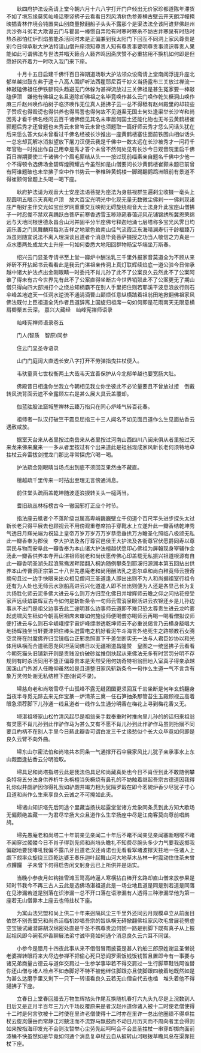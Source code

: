 <!-- { "loadSidebar": true } -->
　　耿四府护法设斋请上堂今朝六月十六八字打开门户倾出无价家珍都道陈年滞货不如了境忘缘莫笑屾峰话堕竖拂子云看看日烈风清树色参差横古壁云开天朗浮幢掩映插青林作境会钝置夹山别商量掀翻船子头头不露那个是渠法法全该阿谁非佛赵州共沙弥斗劣老大欺谩云门与瞿昙一棒惯自弄险有时寒时寒杀不妨古井寒泉有时热时热杀那怕红炉烈焰虽能杀活同时未是正偏兼到我太阳门下回互不同洞上家风尊贵是别今日仰承耿大护法特请山僧升座须知尊贵人知有尊贵事要明尊贵事须识尊贵人果能如此可谓佛法与世法并唱天籁合人籁齐鸣因斋庆赞不必重拈用不换机如何即是但愿好风齐着力一时吹入我门来下座。

　　十月十五日启建千佛忏百日禅期道场耿大护法领众设斋请上堂南阎浮提升座北郁单越挝鼓东弗于逮十八高人围炉听法西瞿耶尼百千妙义当扬露布三关放过禅流一棒敲磕佛祖任伊铁额铜头趋避无门休躲为甚禅流放过三关佛祖是甚生冤家要一棒敲磕伊顶　嫌他有佛祖之名且道除却佛祖之名毕竟唤作甚么云门唤作乾矢橛洞山唤作麻三斤赵州唤作柏树子临济唤作无位真人摇拂子云一总不得秪有赵州殿里的却较些子赞叹也得毁谤也得供养也得骂詈也得何故不见道渠无国土何处逢渠举长沙岑和尚因秀才看千佛名经问云百千诸佛但见其名未审居何国土还能化物也无岑云黄鹤楼崔颢题后秀才还曾题也未秀云未曾岑云未曾也须题取一篇好师云秀才恁么问话头犹在后来恁么答大似未曾看过千佛名经被长沙推出一座黄鹤楼塞住面前铁围山相似话头一总忘却瓦解冰消拟望放下屠刀汉便云我是千佛中一数太远在长沙被秀才一问将千年官物一时推出作自己用幸是秀才答个未曾不然何处见有长沙今日观音院里启千佛百日禅期要使三千诸佛个个眉毛厮结从头一一按过现前缁素亲自题名千佛中少他一个不得顿令选佛场金碧辉煌腾耀古今虽然如是山僧要问长沙黄鹤楼崔颢未题已前曾有阿谁题破也未举拂子空中作书势云一拳椎碎黄鹤楼一脚踢翻鹦鹉洲眼前有景道不得崔颢何曾题上头喝一喝下座。

　　耿府护法请为观音大士安座法语菩提为座法为身慈视群生遍刹尘收摄一毫头上现圆明五眼示天真毗卢顶　放大百宝光明光中化现无量无数微尘佛刹一一佛刹现诸庄严相好主伴交光如宝丝罗网重重交互映彻无碍旋绕观音大士法身升此宝座山僧拂子一时忍俊不禁欢喜踊跃白菩萨前寒香透雪玉糁琼葩春蔼迎风花铺锦绣所冀恩荣绵远与天地同根世德永昌合山河并固平分半座佛号释迦地涌七层塔称多宝光风霁日均调乐善之门凤舞麟翔每兆吉祥之地翠色耸南山佳气流霞泛东海晴澜寿衍千龄福臻万派虽则随宜说法不离入理深谈且道者个消息毕竟菩萨摄授之功当人敬信之力真是一点水墨两处成龙大士升座一句如何委悉大地阳回群物畅宝华端坐万斯春。

　　绍兴云门显圣寺请书至上堂一瓣炉中酬法乳三千里外报家音莫道全为不顾从来斧斫不开拈起书云看看此是我云门湛祖亲传洞上真灯联辉续焰底一道公验今日仰承越中诸大护法点出金刚眼睛一时委托不肖儿孙了此不了公案良久云然此不了公案阿谁了得未有古今世界先有此不了公案直得坐断古今世界销殒此不了公案更无了期山僧只得向四大部洲打个之绕总知柄霸不在别人手里把住则若耶溪平波息浪放行则石伞峰盖地遮天一任洞水逆流不通涓滴曹山颠烦任意纵横踏着祖翁田地掀翻佛祖家风佛法既付上臣祖道全凭作者且道辞离上国旋归祖席一句如何即是花雨南天无限意横肩楖栗五云深。
嘉兴大藏经　屾峰宪禅师语录


　　屾峰宪禅师语录卷五

　　门人(智质　智原)同参

　　住云门显圣寺语录

　　山门门庭阔大直透长安八字打开不劳弹指曳拄杖便入。

　　韦驮童真七世权衡两土大哉韦天宜善保护从今北郁单越也要宽肠大肚。

　　佛殿昔日相逢你坐我立今朝相见我立你坐彼此不必论量要且不曾放过接　倒戴转风流背面云遮不全露顾左右是甚么展大具云盖覆却。

　　伽蓝肱股法窟城堑禅林云臻万指只在同心炉峰气转百花春。

　　祖师者一队汉打破竺干震旦屈指三十三人闻名不如见面且道作么生见面拈香云遇赦咸放。

　　据室天台来从者里按过南岳来从者里按过河南山西四川八闽来俱从者里按过天来龙来佛来魔来一一多从者里按过有个出来道此是祖翁现成家风新长老何须特地卓拄杖云奔雷拔剑搅龙门那比寻常探虎穴喝一喝。

　　护法疏金刚眼睛当场点出到底不须回互果然曲不藏直。

　　檀越疏千里传来一时拈出至理无言傍通消息。

　　前住堂头疏函盖乾坤随波逐浪捩转关头一槌两当。

　　耆旧疏丛林标榜古今一辙因邪打正应个时节。

　　指法座云秪者个不落阶级岂属高卑峭巍巍壁立千仞道个百尺竿头进步探头太过新长老只得平展去也顾视云不用傍观重卷席拍手穿靴水上立遂升此一瓣香结乾坤秀气透日月辉光端为祝延上皇帝万岁万岁万万岁恭愿垂拱万方瞻圣化照临八极颂无私此一瓣香奉为郡侯　李大护法及各厅尊官邑侯王大护法及各衙尊官伏愿爵同寿以尊崇民与物而安阜此一瓣香奉为本山诸大护法檀越伏愿印心佛祖为屏翰现身宰辅作金汤此一瓣香供养本寺开山湛祖师翁老和尚伏愿传佛心印盖载无私振兴祖道根源有自此一瓣香明圣湖头起浪鸳鸯湖畔踏翻入桐汭随例攀条到耶溪归源溯本第五回拈出供养本山传曹洞正宗第二十八世先愚庵老和尚用酬法乳之恩尔卓和尚白稚竟师云搜奇摘句且过一边手快眼亲出众相见僧问三圣道逢人即出出则不为人和尚据祖室行祖令还有为人处也无师云水涨船高进云兴化道逢人即不出出则便为人还是各显己长为复共扬胜化师云泥多佛大进云与么则万方归至化佛日并增辉师云瞻之仰之问拈花授受家声远续焰联辉亘古今如何是斩新条令一句师云雪消泉眼活进云衣锦还乡是儿孙边事从不出门是祖父边事去此二途明甚么边事师云道即不难只恐太尊贵生进云龙吟雾起虎啸风生秪如今朝高居祖席未审如何施设师便喝僧亦喝师云再喝一喝看僧拟议师便打进云与么则石伞嵯峨撑宇宙炉峰缥缈透乾坤师云不必重说偈言乃云横身敲唱大地扬辉独坐当轩要津把住棒头迸雷电之机好看泥牛斗海言外绝死生之路顿教石女腾空灵符在肘魔佛齐归宝镜临台正邪悉照直下千差坐断实无一法与人君臣妙协以和光体用纵横而合道秪愿尧风坦荡同佛日以无疆祖道昌隆赞　皇图之一统竖拂子云看看今朝死猫头旧铺新开则是贵贱没价破砂盆推倒扶起从来佛法无多有时赏罚分明不存规则有时杀活同用不堕正偏尊贵本是天然受用何妨奇特祖翁田地入室真子得亲承越国溪山门外游人任瞻仰虽然如是且道整旧家风斩新条令一句作么生道一气不言含有象万灵何处谢无私结椎下座(谢词不录)。

　　埽慈舟老和尚塔雪尽千山孤峰不露无缝团圞更须回互千岩坐断是何年玄鹤翻身当夜半寻觅无踪去来无伴宝篆一炉清茶三奠一任石笋抽条那管苔生玉殿顾视云高着眼急须荐脚下儿孙通一线且道者一线作么生通分明香在梅花上寻到梅花香又无。

　　埽湛祖塔家山松竹清风起尽是祖翁亲手栽奉重时时推向里儿孙的的话归来祖翁有灵愿不肖儿孙到此作驴作马为甚么又有不愿不肖儿孙到此作驴作马虽则抬搦不同要且杓柄不在别人手里今日爇此瓣香可谓白发三千丈缘愁似个长大众毕竟如何即是良久云臂不向外曲。

　　埽东山尔密法伯和尚塔共本同条一气通撑开石伞展家风比儿犹子亲承事水上东山觌面逢拈香云分明验取。

　　埽具足和尚塔指塔云此是我法伯具足和尚藏真处也今日不肖侄到此不敢随例攀条特将五分法身供养析牛头栴檀当矢橛烧有鼻孔的不妨触着继起吾宗古德道因我得礼你似井觑驴因你得礼我如驴觑井竭力相为犹隔罗縠在即今茗碗炉香少尽犹子寸心且道和尚作么生来享良久云诚之不可掩如此夫。

　　埽诸山知识塔先后同途个里藏当扬扶起露堂堂诸方龙象同条贯到此方知大歇场无偏颇绝盖藏一一为君尽举扬大众且道作么生举扬座中尽是江南客莫向尊前唱鹧鸪。

　　埽先愚庵老和尚塔二十年前亲见亲闻二十年后不睹不闻亲见亲闻塞断咽喉不睹不闻穿过髑髅今日不肖子得到先师和尚垱头瞻礼不知费尽腕头多少力气要我返掷我偏踞地要我哮吼我偏不露爪牙且道老汉还肯诺也无看看窣堵波撑天拄地一任诸人上觑下覤率众旋绕三匝乾达婆王奏乐迦叶起舞山河大地草木丛林一时震动住住茶未曾点饆饠　子未曾下何得启告闲文躬身云已上所供并是诣实。

　　当晚小参夜月如钩挂雪滩玉笥高峙逼人寒横拈白棒开玄路却直山僧来放参果是知时节我今不再三古人云此是选佛场湛祖道此是一场业地且道是同是别若道是同落在见渗漏若道是别落在识渗漏一总不开口落在语渗漏有人透得三种渗漏举他为第一座若无山僧靠木上座去也倚拄杖下座。

　　为寓山法兄盟和尚上供二十年来迥隔风尘三千里外还同云月规模卓立从前面目依然不别吾盟兄和尚杀活临机妙唱吾宗的旨纵横无碍掀翻佛祖家风吹毛曾展花劈虚空宝镜试藏潜踪胡汉绵密处直是千圣不携尊贵边何妨一路是别脚下既有真子从上振起祖风即今碗茗炉香聊展法弟寸诚毕竟如何通个消息良久云六耳不同谋。

　　小参今是腊月十四夜此事从来不借借冒雨披蓑是甚人钓船三郎原姓谢显圣懒说老婆禅转眼将来大尽边参禅不把偷心死只恐阎罗索饭钱饭钱暂且置即今有一事要与诸兄弟商量古德云与道伴交肩过一生参学事毕若不得交肩过一生行脚草鞋钱阿谁替你还山僧与诸人检点不如赤脚好不特不被他绊住脚跟亦且使脚跟四棱着地既然如是为甚么达磨手里又剩下一只下一转语看良久云若无山僧自代去也榼　堆头着他不得擿拂子下座。

　　立春日上堂春回腊去万物生辉拈头作尾互换随机春打六九头九尽是上浣数到人日后又是正月半百年三万六千场反覆原来是者汉赵州道你诸入被十二时使老僧使得十二时是何言欤被十二时使在里许老僧使得十二时亦在里许一总出他圈缋不得卓拄杖云旋岚偃岳而常静江河兢注而不流野马飘鼓而不动日月历天而不周向者里会得则如来按指海印发光不会则汝暂举心尘劳先起呵呵会不会显圣拄杖一串穿却掷向面前漆桶不快虽然如是毕竟如何通个消息复卓杖云自从捩转山河眼拨草瞻风总在渠靠拄杖下座。

